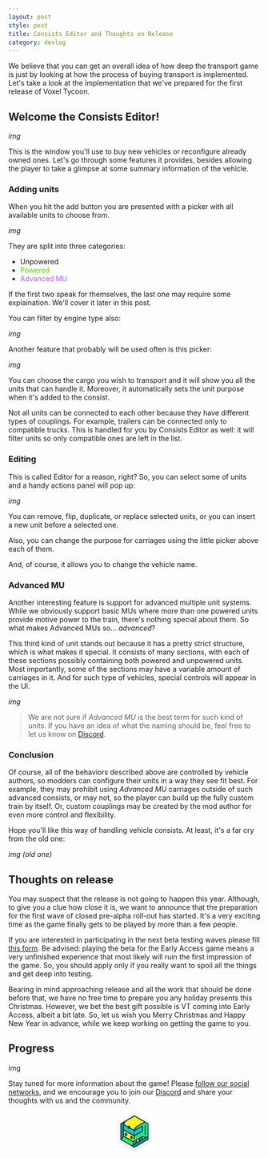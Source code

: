```yaml
---
layout: post
style: post
title: Consists Editor and Thoughts on Release
category: devlog
---
```


We believe that you can get an overall idea of how deep the transport game is just by looking at how the process of buying transport is implemented. Let's take a look at the implementation that we've prepared for the first release of Voxel Tycoon.

## Welcome the Consists Editor!

*img*

This is the window you'll use to buy new vehicles or reconfigure already owned ones. Let's go through some features it provides, besides allowing the player to take a glimpse at some summary information of the vehicle.

### Adding units

When you hit the add button you are presented with a picker with all available units to choose from.

*img*

They are split into three categories:

* Unpowered
* <span style="color: #52d900">Powered</span>
* <span style="color: #af5fff">Advanced MU</span>

If the first two speak for themselves, the last one may require some explaination. We'll cover it later in this post.

You can filter by engine type also:

*img*

Another feature that probably will be used often is this picker:

*img*

You can choose the cargo you wish to transport and it will show you all the units that can handle it. Moreover, it automatically sets the unit purpose when it's added to the consist.

Not all units can be connected to each other because they have different types of couplings. For example, trailers can be connected only to compatible trucks. This is handled for you by Consists Editor as well: it will filter units so only compatible ones are left in the list.

### Editing

This is called Editor for a reason, right? So, you can select some of units and a handy actions panel will pop up:

*img*

You can remove, flip, duplicate, or replace selected units, or you can insert a new unit before a selected one.

Also, you can change the purpose for carriages using the little picker above each of them.

And, of course, it allows you to change the vehicle name.

### Advanced MU

Another interesting feature is support for advanced multiple unit systems. While we obviously support basic MUs where more than one powered units provide motive power to the train, there's nothing special about them. So what makes Advanced MUs so... *advanced*?

This third kind of unit stands out because it has a pretty strict structure, which is what makes it special. It consists of many sections, with each of these sections possibly containing both powered and unpowered units. Most importantly, some of the sections may have a variable amount of carriages in it. And for such type of vehicles, special controls will appear in the UI.

*img*

> We are not sure if *Advanced MU* is the best term for such kind of units. If you have an idea of what the naming should be, feel free to let us know on [Discord](http://discord.gg/64KPWd5).

### Conclusion

Of course, all of the behaviors described above are controlled by vehicle authors, so modders can configure their units in a way they see fit best. For example, they may prohibit using *Advanced MU* carriages outside of such advanced consists, or may not, so the player can build up the fully custom train by itself. Or, custom couplings may be created by the mod author for even more control and flexibility.

Hope you'll like this way of handling vehicle consists. At least, it's a far cry from the old one:

*img (old one)*

## Thoughts on release

You may suspect that the release is not going to happen this year. Although, to give you a clue how close it is, we want to announce that the preparation for the first wave of closed pre-alpha roll-out has started. It's a very exciting time as the game finally gets to be played by more than a few people.

If you are interested in participating in the next beta testing waves please fill [this form](). Be advised: playing the beta for the Early Access game means a very unfinished experience that most likely will ruin the first impression of the game. So, you should apply only if you really want to spoil all the things and get deep into testing.

Bearing in mind approaching release and all the work that should be done before that, we have no free time to prepare you any holiday presents this Christmas. However, we bet the best gift possible is VT coming into Early Access, albeit a bit late. So, let us wish you Merry Christmas and Happy New Year in advance, while we keep working on getting the game to you.

## Progress

img

Stay tuned for more information about the game! Please [follow our social networks](/contacts), and we encourage you to join our [Discord](http://discord.gg/64KPWd5) and share your thoughts with us and the community.

<div style="text-align: center">
    <img style="width: 80px;" src="/assets/outlined-33-shadow.png"/>
</div>